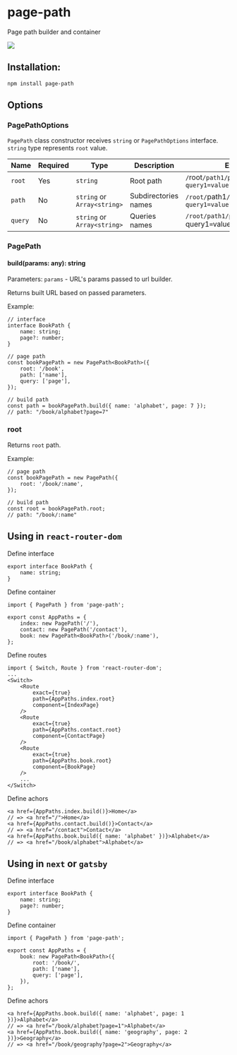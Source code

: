 # page-path

Page path builder and container

<a href="https://www.npmjs.com/package/page-path">
    <img src="https://nodei.co/npm/page-path.png?mini=true"/>
</a>

## Installation:

```
npm install page-path
```

## Options

### PagePathOptions

`PagePath` class constructor receives `string` or `PagePathOptions` interface. `string` type represents `root` value.

| Name    | Required | Type                        | Description          | Example                                                 |
| ------- | -------- | --------------------------- | -------------------- | ------------------------------------------------------- |
| `root`  | Yes      | `string`                    | Root path            | `/`root`/path1/path2?query1=value1&query2=value2`       |
| `path`  | No       | `string` or `Array<string>` | Subdirectories names | `/root/`path1`/`path2`?query1=value1&query2=value2`     |
| `query` | No       | `string` or `Array<string>` | Queries names        | `/root/path1/path2?`query1`=`value1`&`query2`=`value2`` |

### PagePath

#### build(params: any): string

Parameters:
`params` - URL's params passed to url builder.

Returns built URL based on passed parameters.

Example:

```tsx
// interface
interface BookPath {
    name: string;
    page?: number;
}

// page path
const bookPagePath = new PagePath<BookPath>({
    root: '/book',
    path: ['name'],
    query: ['page'],
});

// build path
const path = bookPagePath.build({ name: 'alphabet', page: 7 });
// path: "/book/alphabet?page=7"
```

### root

Returns `root` path.

Example:

```tsx
// page path
const bookPagePath = new PagePath({
    root: '/book/:name',
});

// build path
const root = bookPagePath.root;
// path: "/book/:name"
```

## Using in `react-router-dom`

Define interface

```tsx
export interface BookPath {
    name: string;
}
```

Define container

```tsx
import { PagePath } from 'page-path';

export const AppPaths = {
    index: new PagePath('/'),
    contact: new PagePath('/contact'),
    book: new PagePath<BookPath>('/book/:name'),
};
```

Define routes

```tsx
import { Switch, Route } from 'react-router-dom';
...
<Switch>
    <Route
        exact={true}
        path={AppPaths.index.root}
        component={IndexPage}
    />
    <Route
        exact={true}
        path={AppPaths.contact.root}
        component={ContactPage}
    />
    <Route
        exact={true}
        path={AppPaths.book.root}
        component={BookPage}
    />
    ...
</Switch>
```

Define achors

```tsx
<a href={AppPaths.index.build()}>Home</a>
// => <a href="/">Home</a>
<a href={AppPaths.contact.build()}>Contact</a>
// => <a href="/contact">Contact</a>
<a href={AppPaths.book.build({ name: 'alphabet' })}>Alphabet</a>
// => <a href="/book/alphabet">Alphabet</a>
```

## Using in `next` or `gatsby`

Define interface

```tsx
export interface BookPath {
    name: string;
    page?: number;
}
```

Define container

```tsx
import { PagePath } from 'page-path';

export const AppPaths = {
    book: new PagePath<BookPath>({
        root: '/book/',
        path: ['name'],
        query: ['page'],
    }),
};
```

Define achors

```tsx
<a href={AppPaths.book.build({ name: 'alphabet', page: 1 })}>Alphabet</a>
// => <a href="/book/alphabet?page=1">Alphabet</a>
<a href={AppPaths.book.build({ name: 'geography', page: 2 })}>Geography</a>
// => <a href="/book/geography?page=2">Geography</a>
```

